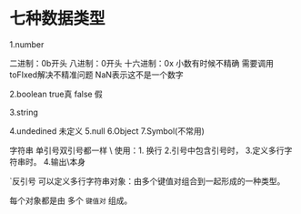 # 七种数据类型

1.number

二进制：0b开头
八进制：0开头
十六进制：0x
小数有时候不精确
需要调用toFIxed解决不精准问题
NaN表示这不是一个数字

2.boolean   true真  false 假

3.string

4.undedined 未定义
5.null
6.Object
7.Symbol(不常用)

字符串
单引号双引号都一样
\  使用：1. 换行
2.引号中包含引号时，
3.定义多行字符串时。
4.输出\本身

`反引号
可以定义多行字符串对象：由多个键值对组合到一起形成的一种类型。

每个对象都是由 多个 `键值对` 组成。